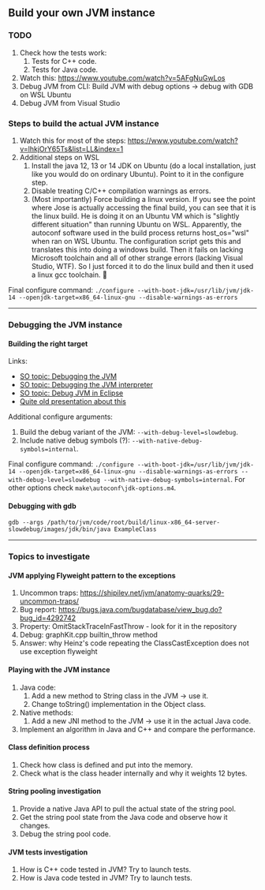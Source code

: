 ## Build your own JVM instance

### TODO

1. Check how the tests work:
   1. Tests for C++ code.
   2. Tests for Java code.
2. Watch this: https://www.youtube.com/watch?v=5AFgNuGwLos
3. Debug JVM from CLI: Build JVM with debug options -> debug with GDB on WSL Ubuntu
4. Debug JVM from Visual Studio

### Steps to build the actual JVM instance

1. Watch this for most of the steps: https://www.youtube.com/watch?v=lhkjOrY65Ts&list=LL&index=1
2. Additional steps on WSL
   1. Install the java 12, 13 or 14 JDK on Ubuntu (do a local installation, just like you would do on ordinary Ubuntu). Point to it in the configure step.
   2. Disable treating C/C++ compilation warnings as errors.
   3. (Most importantly) Force building a linux version. If you see the point where Jose is actually accessing the final build, you can see that it is the linux build. He is doing it on an Ubuntu VM which is "slightly different situation" than running Ubuntu on WSL. Apparently, the autoconf software used in the build process returns host_os="wsl" when ran on WSL Ubuntu. The configuration script gets this and translates this into doing a windows build. Then it fails on lacking Microsoft toolchain and all of other strange errors (lacking Visual Studio, WTF). So I just forced it to do the linux build and then it used a linux gcc toolchain. 🙂 

Final configure command: `./configure --with-boot-jdk=/usr/lib/jvm/jdk-14 --openjdk-target=x86_64-linux-gnu --disable-warnings-as-errors`

---

### Debugging the JVM instance

#### Building the right target

Links:
* [SO topic: Debugging the JVM](https://stackoverflow.com/questions/44491385/how-to-use-gdb-to-trace-compiled-jdk9-hotspot)
* [SO topic: Debugging the JVM interpreter](https://stackoverflow.com/questions/68391777/openjdk-8-interpreter-debug)
* [SO topic: Debug JVM in Eclipse](https://stackoverflow.com/questions/42052262/how-to-debug-the-openjdk-9-mainly-the-hotspot-source-code-in-eclipse)
* [Quite old presentation about this](https://www.youtube.com/watch?v=k7IX_diKCEo)

Additional configure arguments:
1. Build the debug variant of the JVM: `--with-debug-level=slowdebug`.
2. Include native debug symbols (?): `--with-native-debug-symbols=internal`.

Final configure command: `./configure --with-boot-jdk=/usr/lib/jvm/jdk-14 --openjdk-target=x86_64-linux-gnu --disable-warnings-as-errors --with-debug-level=slowdebug --with-native-debug-symbols=internal`. For other options check `make\autoconf\jdk-options.m4`.

#### Debugging with gdb

`gdb --args /path/to/jvm/code/root/build/linux-x86_64-server-slowdebug/images/jdk/bin/java ExampleClass`

---

### Topics to investigate

#### JVM applying Flyweight pattern to the exceptions

1. Uncommon traps: https://shipilev.net/jvm/anatomy-quarks/29-uncommon-traps/
2. Bug report: https://bugs.java.com/bugdatabase/view_bug.do?bug_id=4292742
3. Property: OmitStackTraceInFastThrow - look for it in the repository
4. Debug: graphKit.cpp builtin_throw method
5. Answer: why Heinz's code repeating the ClassCastException does not use exception flyweight

#### Playing with the JVM instance

1. Java code:
   1. Add a new method to String class in the JVM -> use it.
   2. Change toString() implementation in the Object class.
2. Native methods:
   1. Add a new JNI method to the JVM -> use it in the actual Java code.
3. Implement an algorithm in Java and C++ and compare the performance.

#### Class definition process

1. Check how class is defined and put into the memory.
2. Check what is the class header internally and why it weights 12 bytes.

#### String pooling investigation

1. Provide a native Java API to pull the actual state of the string pool.
2. Get the string pool state from the Java code and observe how it changes.
3. Debug the string pool code.

#### JVM tests investigation

1. How is C++ code tested in JVM? Try to launch tests.
2. How is Java code tested in JVM? Try to launch tests.
